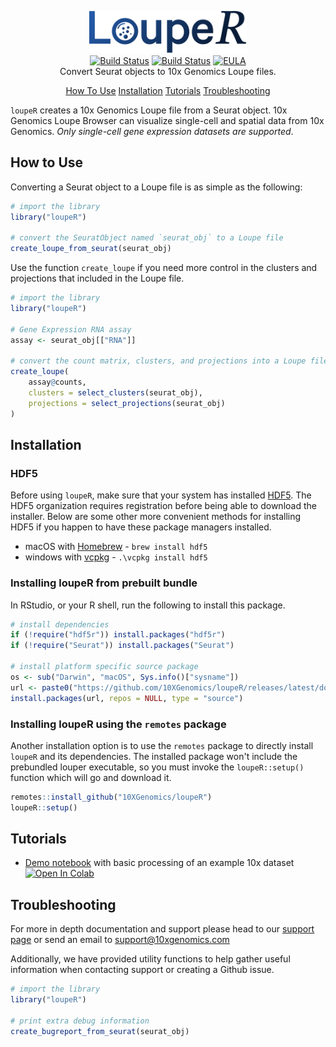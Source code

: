 <p align="center">
  <img src="misc/assets/logo.svg" width="50%" alt="loupeR - convert Seurat objects to Loupe files"><br>
  <a href="https://github.com/10XGenomics/loupeR/actions?query=workflow%3Acheck"><img src="https://github.com/10XGenomics/loupeR/actions/workflows/check.yml/badge.svg" alt="Build Status"></a>
  <a href="https://github.com/10XGenomics/loupeR/releases/latest"><img src="https://img.shields.io/badge/latest_release-green" alt="Build Status"></a>
  <a href="https://10xgen.com/EULA"><img src="https://img.shields.io/badge/EULA-purple" alt="EULA"></a>
  <br>
  Convert Seurat objects to 10x Genomics Loupe files.
</p>

<p align="center">
  <a href="#how-to-use">How To Use</a>
  <a href="#installation">Installation</a>
  <a href="#tutorials">Tutorials</a>
  <a href="#troubleshooting">Troubleshooting</a>
</p>

`loupeR` creates a 10x Genomics Loupe file from a Seurat object. 10x Genomics Loupe Browser can visualize single-cell and spatial data from 10x Genomics.  *Only single-cell gene expression datasets are supported*.

## How to Use

Converting a Seurat object to a Loupe file is as simple as the following:

```R
# import the library
library("loupeR")

# convert the SeuratObject named `seurat_obj` to a Loupe file
create_loupe_from_seurat(seurat_obj)
```

Use the function `create_loupe` if you need more control in the clusters and projections that included in the Loupe file.

```R
# import the library
library("loupeR")

# Gene Expression RNA assay
assay <- seurat_obj[["RNA"]]

# convert the count matrix, clusters, and projections into a Loupe file
create_loupe(
    assay@counts,
    clusters = select_clusters(seurat_obj),
    projections = select_projections(seurat_obj)
)
```

## Installation

### HDF5

Before using `loupeR`, make sure that your system has installed [HDF5](https://www.hdfgroup.org/downloads/hdf5).  The HDF5 organization requires registration before being able to download the installer.  Below are some other more convenient methods for installing HDF5 if you happen to have these package managers installed.

- macOS with [Homebrew](https://brew.sh/) - `brew install hdf5` <br>
- windows with [vcpkg](https://vcpkg.io/en/index.html) - `.\vcpkg install hdf5`

### Installing loupeR from prebuilt bundle

In RStudio, or your R shell, run the following to install this package.

```r
# install dependencies
if (!require("hdf5r")) install.packages("hdf5r")
if (!require("Seurat")) install.packages("Seurat")

# install platform specific source package
os <- sub("Darwin", "macOS", Sys.info()["sysname"])
url <- paste0("https://github.com/10XGenomics/loupeR/releases/latest/download/loupeR_", os, ".tar.gz")
install.packages(url, repos = NULL, type = "source")
```

### Installing loupeR using the `remotes` package

Another installation option is to use the `remotes` package to directly install `loupeR` and its dependencies.  The installed package won't include the prebundled louper executable, so you must invoke the `loupeR::setup()` function which will go and download it.

``` r
remotes::install_github("10XGenomics/loupeR")
loupeR::setup()
```
## Tutorials

* [Demo notebook](https://colab.research.google.com/github/10XGenomics/loupeR/blob/main/misc/tutorials/5k_mouse_brain.ipynb) with basic processing of an example 10x dataset [![Open In Colab](https://colab.research.google.com/assets/colab-badge.svg)](https://colab.research.google.com/github/10XGenomics/loupeR/blob/main/misc/tutorials/5k_mouse_brain.ipynb)


## Troubleshooting

For more in depth documentation and support please head to our [support page](https://10xgen.com/louper) or send an email to [support@10xgenomics.com](mailto:support@10xgenomics.com)

Additionally, we have provided utility functions to help gather useful information when contacting support or creating a Github issue.

```R
# import the library
library("loupeR")

# print extra debug information
create_bugreport_from_seurat(seurat_obj)
```
